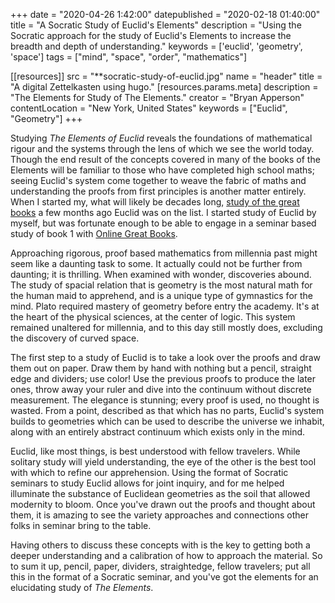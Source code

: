 +++
date = "2020-04-26 1:42:00"
datepublished = "2020-02-18 01:40:00"
title = "A Socratic Study of Euclid's Elements"
description = "Using the Socratic approach for the study of Euclid's Elements to increase the breadth and depth of understanding."
keywords = ['euclid', 'geometry', 'space']
tags = ["mind", "space", "order", "mathematics"]

[[resources]]
  src = "**socratic-study-of-euclid.jpg"
  name = "header"
  title = "A digital Zettelkasten using hugo."
  [resources.params.meta]
    description = "The Elements for Study of The Elements."
    creator = "Bryan Apperson"
    contentLocation = "New York, United States"
    keywords = ["Euclid", "Geometry"]
+++

Studying _The Elements of Euclid_ reveals the foundations of mathematical rigour
and the systems through the lens of which we see the world today. Though the end
result of the concepts covered in many of the books of the Elements will be
familiar to those who have completed high school maths; seeing Euclid's system
come together to weave the fabric of maths and understanding the proofs from
first principles is another matter entirely. When I started my, what will likely
be decades long, [study of the great books](/blog/a-study-of-the-great-books/) a
few months ago Euclid was on the list. I started study of Euclid by myself, but
was fortunate enough to be able to engage in a seminar based study of book 1
with [Online Great Books](https://onlinegreatbooks.com/).

Approaching rigorous, proof based mathematics from millennia past might seem
like a daunting task to some. It actually could not be further from daunting; it
is thrilling. When examined with wonder, discoveries abound.  The study of
spacial relation that is geometry is the most natural math for the human maid to
apprehend, and is a unique type of gymnastics for the mind. Plato required
mastery of geometry before entry the academy. It's at the heart of the physical
sciences, at the center of logic. This system remained unaltered for millennia,
and to this day still mostly does, excluding the discovery of curved space.

The first step to a study of Euclid is to take a look over the proofs and draw
them out on paper. Draw them by hand with nothing but a pencil, straight edge
and dividers; use color! Use the previous proofs to produce the later ones,
throw away your ruler and dive into the continuum without discrete measurement.
The elegance is stunning; every proof is used, no thought is wasted. From a
point, described as that which has no parts, Euclid's system builds to
geometries which can be used to describe the universe we inhabit, along with an
entirely abstract continuum which exists only in the mind.

Euclid, like most things, is best understood with fellow travelers. While
solitary study will yield understanding, the eye of the other is the best tool
with which to refine our apprehension. Using the format of Socratic seminars to
study Euclid allows for joint inquiry, and for me helped illuminate the
substance of Euclidean geometries as the soil that allowed modernity to bloom.
Once you've drawn out the proofs and thought about them, it is amazing to see
the variety approaches and connections other folks in seminar bring to the
table.

Having others to discuss these concepts with is the key to getting both a deeper
understanding and a calibration of how to approach the material. So to sum it
up, pencil, paper, dividers, straightedge, fellow travelers; put all this in the
format of a Socratic seminar, and you've got the elements for an elucidating
study of _The Elements_.
